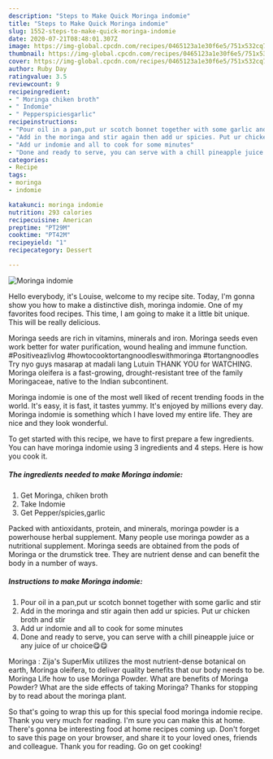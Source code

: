 ```yaml
---
description: "Steps to Make Quick Moringa indomie"
title: "Steps to Make Quick Moringa indomie"
slug: 1552-steps-to-make-quick-moringa-indomie
date: 2020-07-21T08:48:01.307Z
image: https://img-global.cpcdn.com/recipes/0465123a1e30f6e5/751x532cq70/moringa-indomie-recipe-main-photo.jpg
thumbnail: https://img-global.cpcdn.com/recipes/0465123a1e30f6e5/751x532cq70/moringa-indomie-recipe-main-photo.jpg
cover: https://img-global.cpcdn.com/recipes/0465123a1e30f6e5/751x532cq70/moringa-indomie-recipe-main-photo.jpg
author: Ruby Day
ratingvalue: 3.5
reviewcount: 9
recipeingredient:
- " Moringa chiken broth"
- " Indomie"
- " Pepperspiciesgarlic"
recipeinstructions:
- "Pour oil in a pan,put ur scotch bonnet together with some garlic and stir"
- "Add in the moringa and stir again then add ur spicies. Put ur chicken broth and stir"
- "Add ur indomie and all to cook for some minutes"
- "Done and ready to serve, you can serve with a chill pineapple juice or any juice of ur choice😋😋"
categories:
- Recipe
tags:
- moringa
- indomie

katakunci: moringa indomie 
nutrition: 293 calories
recipecuisine: American
preptime: "PT29M"
cooktime: "PT42M"
recipeyield: "1"
recipecategory: Dessert

---
```



![Moringa indomie](https://img-global.cpcdn.com/recipes/0465123a1e30f6e5/751x532cq70/moringa-indomie-recipe-main-photo.jpg)

Hello everybody, it's Louise, welcome to my recipe site. Today, I'm gonna show you how to make a distinctive dish, moringa indomie. One of my favorites food recipes. This time, I am going to make it a little bit unique. This will be really delicious.

Moringa seeds are rich in vitamins, minerals and iron. Moringa seeds even work better for water purification, wound healing and immune function. #Positiveazlivlog #howtocooktortangnoodleswithmoringa #tortangnoodles Try nyo guys masarap at madali lang Lutuin THANK YOU for WATCHING. Moringa oleifera is a fast-growing, drought-resistant tree of the family Moringaceae, native to the Indian subcontinent.

Moringa indomie is one of the most well liked of recent trending foods in the world. It's easy, it is fast, it tastes yummy. It's enjoyed by millions every day. Moringa indomie is something which I have loved my entire life. They are nice and they look wonderful.


To get started with this recipe, we have to first prepare a few ingredients. You can have moringa indomie using 3 ingredients and 4 steps. Here is how you cook it.

<!--inarticleads1-->

##### The ingredients needed to make Moringa indomie:

1. Get  Moringa, chiken broth
1. Take  Indomie
1. Get  Pepper/spicies,garlic


Packed with antioxidants, protein, and minerals, moringa powder is a powerhouse herbal supplement. Many people use moringa powder as a nutritional supplement. Moringa seeds are obtained from the pods of Moringa or the drumstick tree. They are nutrient dense and can benefit the body in a number of ways. 

<!--inarticleads2-->

##### Instructions to make Moringa indomie:

1. Pour oil in a pan,put ur scotch bonnet together with some garlic and stir
1. Add in the moringa and stir again then add ur spicies. Put ur chicken broth and stir
1. Add ur indomie and all to cook for some minutes
1. Done and ready to serve, you can serve with a chill pineapple juice or any juice of ur choice😋😋


Moringa : Zija&#39;s SuperMix utilizes the most nutrient-dense botanical on earth, Moringa oleifera, to deliver quality benefits that our body needs to be. Moringa Life how to use Moringa Powder. What are benefits of Moringa Powder? What are the side effects of taking Moringa? Thanks for stopping by to read about the moringa plant. 

So that's going to wrap this up for this special food moringa indomie recipe. Thank you very much for reading. I'm sure you can make this at home. There's gonna be interesting food at home recipes coming up. Don't forget to save this page on your browser, and share it to your loved ones, friends and colleague. Thank you for reading. Go on get cooking!
